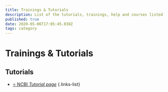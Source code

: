 ```yaml
---
title: Trainings & Tutorials
description: List of the tutorials, trainings, help and courses listed on this website
published: true
date: 2020-05-06T17:05:45.038Z
tags: category
---
```


# Trainings & Tutorials

## Tutorials

- [:star: NCBI *Tutorial page*](https://vdclab-wiki.herokuapp.com/trainings-tutorials/tutorials/NCBI-tutorials/)
{.links-list}
